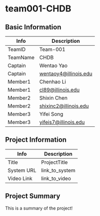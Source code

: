 # team001-CHDB

## Basic Information

|   Info      |        Description     |
| ----------- | ---------------------- |
| TeamID      |        Team-001        |
| TeamName    |          CHDB          |
| Captain     |       Wentao Yao       |
| Captain     |  wentaoy4@illinois.edu |
| Member1     |       Chenhao Li       |
| Member1     |    cl89@illinois.edu   |
| Member2     |      Shixin Chen       |
| Member2     | shixinc2@illinois.edu  |
| Member3     |       Yifei Song       |
| Member3     |  yifeis7@illinois.edu  |

## Project Information

|   Info      |        Description     |
| ----------- | ---------------------- |
|  Title      |       ProjectTitle     |
| System URL  |      link_to_system    |
| Video Link  |      link_to_video     |

## Project Summary

This is a summary of the project!
